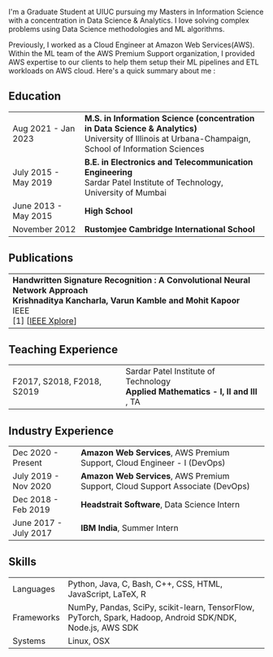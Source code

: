 I'm a Graduate Student at UIUC pursuing my Masters in Information Science with a concentration in Data Science & Analytics. I love solving complex problems using Data Science methodologies and ML algorithms.

Previously, I worked as a Cloud Engineer at Amazon Web Services(AWS). Within the ML team of the AWS Premium Support organization, I provided AWS expertise to our clients to help them setup their ML pipelines and ETL workloads on AWS cloud. Here's a quick summary about me :


## <i class="fa fa-chevron-right"></i> Education

<table class="table table-hover">
  <tr>
    <td class="col-md-3">Aug 2021 - Jan 2023</td>
    <td>
        <strong>M.S. in Information Science (concentration in Data Science & Analytics)</strong>
        <br>
      University of Illinois at Urbana-Champaign, School of Information Sciences
    </td>
  </tr>
  <tr>
    <td class="col-md-3">July 2015 - May 2019</td>
    <td>
        <strong>B.E. in Electronics and Telecommunication Engineering</strong>
        <br>
      Sardar Patel Institute of Technology, University of Mumbai
    </td>
  </tr>
  <tr>
    <td class="col-md-3">June 2013 - May 2015</td>
    <td>
        <strong>High School</strong>
    </td>
  </tr>
  <tr>
    <td class="col-md-3">November 2012</td>
    <td>
      <strong>Rustomjee Cambridge International School</strong>
    </td>
  </tr>
</table>


## <i class="fa fa-chevron-right"></i> Publications <i class="fa fa-code-fork" aria-hidden="true"></i>

<table class="table table-hover">
  <tr>
<td>
    <strong>Handwritten Signature Recognition : A Convolutional Neural Network Approach</strong><br>
    <strong> Krishnaditya Kancharla, Varun Kamble and Mohit Kapoor</strong><br>
    IEEE<br>
    [1]
   [<a href='https://ieeexplore.ieee.org/document/8933575' target='_blank'>IEEE Xplore</a>]   
<div id="abs_blockchain_for_academic_credentials" style="text-align: justify; display: none" markdown="1">
Handwritten Signature Recognition is an important behavioral biometric which is used for numerous identification and authentication applications. There are two fundamental methods of signature recognition, on-line or off-line. On-line recognition is a dynamic form, which uses parameters like writing pace, change in stylus direction and number of pen ups and pen downs during the writing of the signature. Off-line signature recognition is a static form where a signature is handled as an image and the author of the signature is predicted based on the features of the signature. The current method of Off-line Signature Recognition predominantly employs template matching, where a test image is compared with multiple specimen images to speculate the author of the signature. This takes up a lot of memory and has a higher time complexity. This paper proposes a method of off-line signature recognition using Convolution Neural Network. The purpose of this paper is to obtain high accuracy multi-class classification with a few training signature samples.
</div>
</td>
</tr>
</table>


## <i class="fa fa-chevron-right"></i> Teaching Experience
<table class="table table-hover">
<tr>
  <td class='col-md-1'>F2017, S2018, F2018, S2019</td>
  <td>Sardar Patel Institute of Technology<br><strong>Applied Mathematics - I, II and III</strong> , TA</td>
</tr>
</table>


## <i class="fa fa-chevron-right"></i> Industry Experience
<table class="table table-hover">
<tr>
  <td class='col-md-3'>Dec 2020 - Present</td>
  <td><strong>Amazon Web Services</strong>, AWS Premium Support, Cloud Engineer - I (DevOps)</td>
</tr>
<tr>
</tr>
<tr>
  <td class='col-md-3'>July 2019 - Nov 2020</td>
  <td><strong>Amazon Web Services</strong>, AWS Premium Support, Cloud Support Associate (DevOps)</td>
</tr>
<tr>
</tr>
<tr>
  <td class='col-md-3'>Dec 2018 - Feb 2019</td>
  <td><strong>Headstrait Software</strong>, Data Science Intern</td>
</tr>
<tr>
</tr>
<tr>
  <td class='col-md-3'>June 2017 - July 2017</td>
  <td><strong>IBM India</strong>, Summer Intern</td>
</tr>
<tr>
</tr>
</table>



## <i class="fa fa-chevron-right"></i> Skills
<table class="table table-hover">
<tr>
  <td class='col-md-2'>Languages</td>
  <td markdown="1">
Python, Java, C, Bash, C++, CSS, HTML, JavaScript, LaTeX, R
  </td>
</tr>
<tr>
  <td class='col-md-2'>Frameworks</td>
  <td markdown="1">
     NumPy, Pandas, SciPy, scikit-learn, TensorFlow, PyTorch, Spark, Hadoop, Android SDK/NDK, Node.js, AWS SDK
  </td>
</tr>
<tr>
  <td class='col-md-2'>Systems</td>
  <td markdown="1">
Linux, OSX
  </td>
</tr>
</table>

